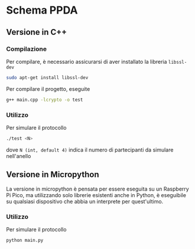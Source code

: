 # Schema PPDA

## Versione in C++
### Compilazione
Per compilare, è necessario assicurarsi di aver installato la libreria `libssl-dev`
```bash
sudo apt-get install libssl-dev
```
Per compilare il progetto, eseguite
```bash
g++ main.cpp -lcrypto -o test
```

### Utilizzo
Per simulare il protocollo
```bash
./test <N>
```
dove `N (int, default 4)` indica il numero di partecipanti da simulare nell'anello

## Versione in Micropython
La versione in micropython è pensata per essere eseguita su un Raspberry Pi Pico,
ma utilizzando solo librerie esistenti anche in Python, è eseguibile su qualsiasi
dispositivo che abbia un interprete per quest'ultimo.

### Utilizzo
Per simulare il protocollo
```bash
python main.py
```